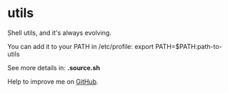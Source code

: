 # utils
Shell utils, and it's always evolving.

You can add it to your PATH in /etc/profile: export PATH=$PATH:path-to-utils

See more details in: **.source.sh**

Help to improve me on [GitHub](https://github.com/lfckop/utils).

